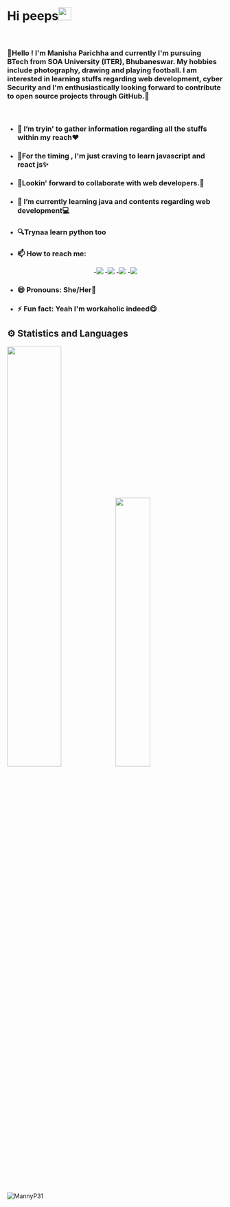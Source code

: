 <p><b><h1>Hi peeps<img src="https://raw.githubusercontent.com/MartinHeinz/MartinHeinz/master/wave.gif" width="30px"></h1></b></p><br>
<h3>🖤Hello !
I'm Manisha Parichha and currently I'm pursuing BTech from SOA University (ITER), Bhubaneswar. 
My hobbies include photography, drawing and playing football. 
I am interested in learning stuffs regarding web development, cyber Security and I'm enthusiastically looking forward to contribute to open source projects through GitHub.🖤</h3><br>
    
    
  
- <b><h3>🔭 I’m tryin' to gather information regarding all the stuffs within my reach❤</h3></b>
- <b><h3>💛For the timing , I'm just craving to learn javascript and react js✨</h3></b>
- <b><h3>👬Lookin' forward to collaborate with web developers.👬</h3></b>
- <b><h3>🌱 I’m currently learning java and contents regarding web development💻</h3></b>
- <b><h3>🔍Trynaa learn python too</h2></b>
- <b> <h3>📫 How to reach me: </h3></b>
<p align='center'>
-<a href = "https://www.linkedin.com/in/manisha-parichha-b528131bb/"><img src="https://img.icons8.com/cute-clipart/45/000000/linkedin.png"/></a>
-<a href = "https://twitter.com/Pmanny31"><img src="https://img.icons8.com/cotton/45/000000/twitter.png"/></a>
-<a href = "https://www.instagram.com/manisha_parichha/"><img src="https://img.icons8.com/color/45/000000/instagram-new.png"/></a>
-<a href = "https://www.facebook.com/angel.myra.908"><img src="https://img.icons8.com/fluent/48/000000/facebook-new.png"/></a></p>
    
- <b><h3>😄 Pronouns: She/Her🎀</h3></b>
- <b><h3> ⚡ Fun fact: Yeah I'm workaholic indeed😋</h3></b>

## ⚙ Statistics and Languages 
<img width="50%" src="https://github-readme-stats.vercel.app/api?username=MannyP31&show_icons=true&theme=tokyonight"><img width="40%" src="https://github-readme-stats.vercel.app/api/top-langs/?username=MannyP31&layout=compact&theme=tokyonight"> <br>

<p><img align="center" src="https://github-readme-streak-stats.herokuapp.com/?user=MannyP31&" alt="MannyP31" /></p>





